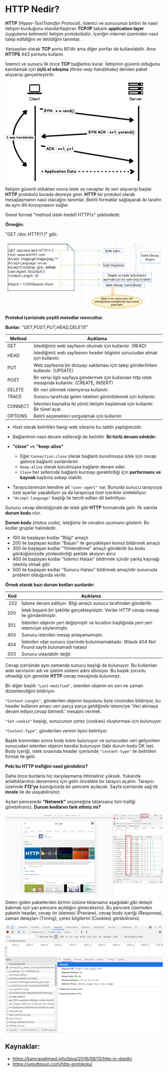# HTTP Nedir?

**HTTP** *(Hyper-TextTransfer Protocol)*, istemci ve sunucunun birbiri ile nasıl iletişim kurduğunu standartlaştıran **TCP/IP** tabanlı **application layer** *(uygulama katmanlı)* iletişim protokolüdür. İçeriğin internet üzerinden nasıl talep edildiğini ve iletildiğini tanımlar. 

Varsayılan olarak **TCP** portu 80’dir ama diğer portlar da kullanılabilir. Ama **HTTPS** 443 portunu kullanır. 

İstemci ve sunucu ilk önce **TCP** bağlantısı kurar. İletişimin güvenli olduğunu kanıtlamak için **üçlü el sıkışma** *(three-way handshake)* denilen paket alışverişi gerçekleştirilir. 

![http](https://raw.githubusercontent.com/Kodluyoruz/taskforce/main/basics-for-everyone/http/figures/http.png)

İletişim güvenli olduktan sonra istek ve cevaplar ile veri alışverişi başlar. **HTTP** protokolü burada devreye girer. **HTTP** bir protokol olarak mesajlaşmanın nasıl olacağını tanımlar. Belirli formatlar sağlayarak iki tarafın da aynı dili konuşmasını sağlar. 

Genel format "method istek-hedefi HTTP/x" şeklindedir. 

**Örneğin:** 

"GET /doc HTTP/1.1" gibi.

![http_istek_yapi](https://raw.githubusercontent.com/Kodluyoruz/taskforce/main/basics-for-everyone/http/figures/http_istek_yapi.png)



**Protokol içerisinde çeşitli metodlar mevcuttur.**

**Bunlar:** *"GET,POST,PUT,HEAD,DELETE*"

| Method | Açıklama                                                 |
| ------ | -------------------------------------------------------- |
| GET    | İstediğimiz web sayfasını okumak için kullanılır. (READ) |
| HEAD |  İstediğimiz web sayfasının header bilgisini sunucudan almak için kullanılır. |
| PUT | Web sayfasına bir dosyayı saklaması için talep gönderilirken kullanılır. (UPDATE) |
| POST | Bir veriyi ilgili sayfaya göndermek için kullanılan http istek mesajında kullanılır. (CREATE, INSERT)|
| DELETE | Bir veri silinmek isteniyorsa kullanılır. |
| TRACE | Sunucu tarafında gelen istekleri görüntülemek için kullanılır. |
| CONNECT | İstenilen kaynakla iki yönlü iletişim başlatmak için kullanılır. Bir tünel açar. |
| OPTIONS |  Belirli seçenekleri sorgulamak için kullanılır. |

- Host olarak belirtilen hangi web sitesine bu talebi yaptığımızdır. 

- Bağlantının nasıl devam edileceği de belirtilir. **İki türlü devam edebilir:**

- **"close"** ve **"keep-alive"** 
  - Eğer `Connection:close` olarak bağlantı kurulmuşsa istek için cevap gelince bağlantı sonlandırılır. 
  - `Keep-alive` olarak kurulmuşsa bağlantı devam eder. 
  - `Close` her seferinde bağlantı kurmayı gerektirdiği için **performans ve kaynak** kaybına sebep olabilir.

* Tarayıcılarımızın kendine ait `"user-agent"` var. Bununla sunucu tarayıcıya özel ayarlar yapabiliyor ya da tarayıcıya özel içerikler üretebiliyor. 
* `"Accept-language"` başlığı ile tercih edilen dil belirtiliyor. 

Sunucu cevap döndüğünde de istek gibi **HTTP** formatında gelir. İlk satırda **durum kodu** olur. 

**Durum kodu** *(status code)*, isteğimiz ile cevabın uyumunu gösterir.  Bu kodlar gruplar halindedir. 

- 100 ile başlayan kodlar "Bilgi" amaçlı
- 200 ile başlayan kodlar "Başarı" ile gerçekleşen komut bildirmek amaçlı
- 300 ile başlayan kodlar "Yönlendirme" amaçlı gönderilir bu kodu gördüğümüzde yönlendirdiği şekilde aksiyon alırız
- 400 ile başlayan kodlar "İstemci Hatası" bildirmek içindir yanlış kaynağı istemiş olmak gibi
- 500 ile başlayan kodlar "Sunucu Hatası" bildirmek amaçlıdır sunucuda problem olduğunda verilir. 

**Örnek olarak bazı durum kodları şunlardır:**

| Kod  | Açıklama |
| ---- | -------- |
| 102 | İşleme devam ediliyor. Bilgi amaçlı sunucu tarafından gönderilir.|
| 200 | İstek başarılı bir şekilde gerçekleşmiştir. Veriler HTTP cevap mesajı ile gönderilmiştir. |
| 301 | İstenilen objenin yeri değişmiştir ve location başlığında yeni yeri istemciye söylenmiştir.|
| 400 | Sunucu istenilen mesajı anlayamamıştır.|
| 404 | İstenilen obje sunucu üzerinde bulunmamaktadır. (Klasik 404 Not Found sayfa bulunamadı hatası)|
| 503 | Sunucu ulaşılabilir değil.|

Cevap içerisinde aynı zamanda sunucu başlığı da bulunuyor. Bu kullanılan web servisinin adı ve işletim sistemi adını dönüyor. Bu başlık zorunlu olmadığı için genelde **HTTP** cevap mesajında bulunmaz.

Bir diğer başlık `"Last-modified"`, istenilen objenin en son ne zaman düzenlendiğini bildiriyor. 

`"Content-Lenght"`, gönderilen objenin boyutunu byte cinsinden bildiriyor, bu header kullanım amacı veri parça parça geldiğinde istemciye 'Veri akmaya devam ediyor,cevap bitmedi.' mesajını vermek.

`"Set-cookie"` başlığı, sunucunun çerez (cookies) oluşturması için bulunuyor.

`"Content-Type"`, gönderilen verinin tipini belirtiyor.

Başlık kısmından sonra body kısmı bulunuyor ve sunucudan veri geliyorken sunucudan istenilen objenin kendisi bulunuyor (tabi durum kodu OK ise). Body içeriği, istek sırasında header içerisinde `"content-type"` ile belirtilen format ile gelir.

**Peki bu HTTP trafiğini nasıl görebiliriz?**

Daha önce bunlarla hiç karşılaşmama ihtimaliniz yüksek. Yukarıda anlattıklarımızı denemeniz için gelin öncelikle bir tarayıcı açalım. Tarayıcı üzerinde **F12'ye** bastığınızda bir pencere açılacak. Sayfa içerisinde sağ tık **incele** ile de ulaşabilirsiniz.

Açılan pencerede **"Network"** seçeneğine tıklarsanız tüm trafiği görebilirsiniz. **Durum kodlarını fark ettiniz mi?**

![network_sekmesi](https://raw.githubusercontent.com/Kodluyoruz/taskforce/main/basics-for-everyone/http/figures/network_sekmesi.png)

Gelen-giden paketlerden birinin üstüne tıklarsanız aşağıdaki gibi detaylı bakmak için yan pencere açıldığını göreceksiniz. Bu pencere üzerinden paketin header, cevap ön izlemesi (Preview), cevap body içeriği (Response), zaman detayları (Timing), çerez bilgilerini (Cookies) görebilirsiniz.

![network_detay](https://raw.githubusercontent.com/Kodluyoruz/taskforce/main/basics-for-everyone/http/figures/network_icerik.png)

 ## Kaynaklar:
- https://kamranahmed.info/blog/2016/08/13/http-in-depth/
- https://umuttosun.com/http-protokolu/
